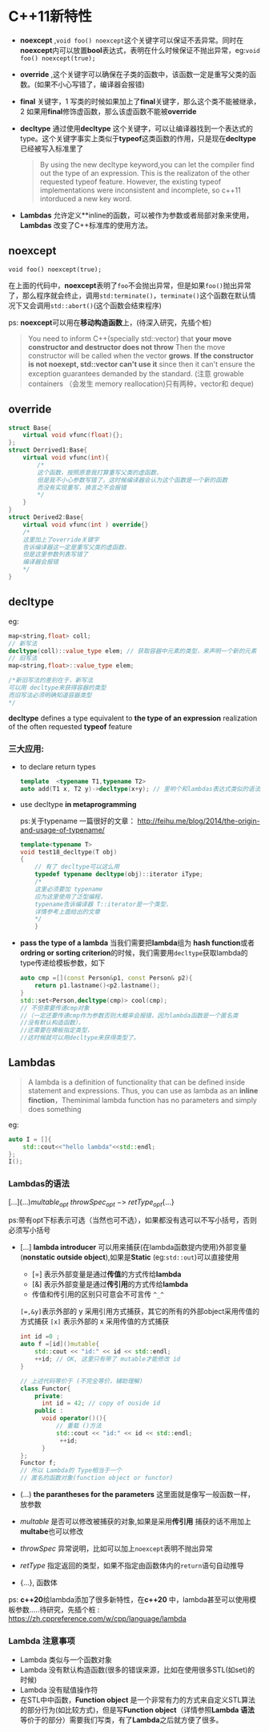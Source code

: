 # C++11新特性

* **noexcept** ,`void foo() noexcept`这个关键字可以保证不丢异常。同时在**noexcept**内可以放置**bool**表达式，表明在什么时候保证不抛出异常，eg:`void foo() noexcept(true);`
* **override** ,这个关键字可以确保在子类的函数中，该函数一定是重写父类的函数。(如果不小心写错了，编译器会报错)
* **final** 关键字，1 写类的时候如果加上了**final**关键字，那么这个类不能被继承，2 如果用**final**修饰虚函数，那么该虚函数不能被**override** 
* **decltype** 通过使用**decltype** 这个关键字，可以让编译器找到一个表达式的type。这个关键字事实上类似于**typeof**这类函数的作用，只是现在**decltype**已经被写入标准里了

    >By using the new decltype keyword,you can let the compiler find out the type of an expression. This is the realizaton of the other requested typeof feature. However, the existing typeof implementations were inconsistent and incomplete, so c++11 intorduced a new key word.
    >
* **Lambdas** 允许定义**inline的函数，可以被作为参数或者局部对象来使用，**Lambdas** 改变了C++标准库的使用方法。

## noexcept

`void foo() noexcept(true);`

在上面的代码中，**noexcept**表明了`foo`不会抛出异常，但是如果`foo()`抛出异常了，那么程序就会终止，调用`std:terminate()`，`terminate()`这个函数在默认情况下又会调用`std::abort()`(这个函数会结束程序)

ps: **noexcept**可以用在**移动构造函数**上，(待深入研究，先插个桩)

>You need to  inform C++(specially std::vector) that **your move constructor and destructor does not throw** Then the move constructor will be called when the vector **grows**. **If the constructor is not noexept, std::vector can't use it** since then it can't ensure the exception guarantees demanded by the standard.
(注意 growable containers （会发生 memory reallocation)只有两种，vector和 deque)

## override 

```c++
struct Base{
    virtual void vfunc(float){};
};
struct Derrived1:Base{
    virtual void vfunc(int){
        /*
        这个函数，按照原意我打算重写父类的虚函数，
        但是我不小心参数写错了，这时候编译器会认为这个函数是一个新的函数
        而没有实现重写，换言之不会报错
        */
    }
}
struct Derived2:Base{
    virtual void vfunc(int ) override{}
    /*
    这里加上了override关键字
    告诉编译器这一定是重写父类的虚函数，
    但是这里参数列表写错了
    编译器会报错
    */
}
```

## decltype

eg:
```cpp
map<string,float> coll;
// 新写法
decltype(coll)::value_type elem; // 获取容器中元素的类型，来声明一个新的元素
// 旧写法
map<string,float>::value_type elem;

/*新旧写法的差别在于，新写法
可以用 decltype来获得容器的类型
而旧写法必须明确知道容器类型
*/
```

**decltype** defines a type equivalent to **the type of an expression** realization of the often requested **typeof** feature

### 三大应用:

* to declare return types

    ```c++
    template  <typename T1,typename T2>
    auto add(T1 x, T2 y)->decltype(x+y); // 里哟个和lambdas表达式类似的语法声明返回类型
    ```

* use decltype **in metaprogramming**

    ps:关于typename 一篇很好的文章： http://feihu.me/blog/2014/the-origin-and-usage-of-typename/

    ```c++
    template<typename T>
    void test18_decltype(T obj)
    {
        // 有了 decltype可以这么用
        typedef typename decltype(obj)::iterator iType;
        /*
        这里必须要加 typename
        应为这里使用了泛型编程，
        typename告诉编译器 T::iterator是一个类型，
        详情参考上面给出的文章
        */
        }
    ```

* **pass the type of a lambda**
    当我们需要把**lambda**组为 **hash function**或者**ordring or sorting criterion**的时候，我们需要用`decltype`获取lambda的type传递给模板参数，如下
    ```c++
    auto cmp =[](const Person&p1, const Person& p2){
        return p1.lastname()<p2.lastname();
    }
    std::set<Person,decltype(cmp)> cool(cmp); 
    // 不但需要传递cmp对象
    //（一定还要传递cmp作为参数否则大概率会报错，因为lambda函数是一个匿名类
    //没有默认构造函数），
    //还需要在模板指定类型，
    //这时候就可以用decltype来获得类型了。

    ```

## Lambdas

>A lambda is a definition of functionality that can be defined inside statement and expressions. Thus, you can use as lambda as an **inline finction**，Theminimal lambda function has no parameters and simply does something
>
eg:

```c++
auto I = []{
    std::cout<<"hello lambda"<<std::endl;
};
I();
```

### Lambdas的语法

$[...](...)multable_{opt}\:throwSpec_{opt}\:->\:retType_{opt}\{...\}$

ps:带有opt下标表示可选（当然也可不选），如果都没有选可以不写小括号，否则必须写小括号

* $[...]$ **lambda introducer**
    可以用来捕获(在lambda函数提内使用)外部变量(**nonstatic outside object**),如果是**Static** (eg:`std::out`)可以直接使用
  * [=] 表示外部变量是通过**传值**的方式传给**lambda**
  * [&] 表示外部变量是通过**传引用**的方式传给**lambda**
  * 传值和传引用的区别只可意会不可言传 `^_^`

  `[=,&y]`表示外部的 y 采用引用方式捕获，其它的所有的外部object采用传值的方式捕获
  `[x]` 表示外部的 x 采用传值的方式捕获

  ```c++
  int id =0 ;
  auto f =[id]()mutable{
      std::cout << "id:" << id << std::endl;
      ++id; // OK, 这里只有带了 mutable才能修改 id
  }

  // 上述代码等价于 (不完全等价，辅助理解)
  class Functor{
      private:
        int id = 42; // copy of ouside id 
      public :
        void operator()(){
            // 重载 ()方法
            std::cout << "id:" << id << std::endl;
             ++id; 
        }
  };
  Functor f;
  // 所以 Lambda的 Type相当于一个
  // 匿名的函数对象(function object or functor)
  ```

* $(...)$  **the parantheses for the parameters** 
    这里面就是像写一般函数一样，放参数

* $multable$ 是否可以修改被捕获的对象,如果是采用**传引用** 捕获的话不用加上**multabe**也可以修改

* $throwSpec$ 异常说明，比如可以加上`noexcept`表明不抛出异常
* $retType$ 指定返回的类型，如果不指定由函数体内的`return`语句自动推导
* $\{...\}$, 函数体


ps: **c++20**给lambda添加了很多新特性，在**c++20** 中，lambda甚至可以使用模板参数.....待研究，先插个桩 : 
https://zh.cppreference.com/w/cpp/language/lambda

### Lambda 注意事项

* Lambda 类似与一个函数对象
* Lambda 没有默认构造函数(很多的错误来源，比如在使用很多STL(如set)的时候)
* Lambda 没有赋值操作符
* 在STL中中函数，**Function object** 是一个非常有力的方式来自定义STL算法的部分行为(如比较方式)，但是写**Function object**（详情参照**Lambda 语法**等价于的部分）需要我们写类，有了**Lambda**之后就方便了很多。
